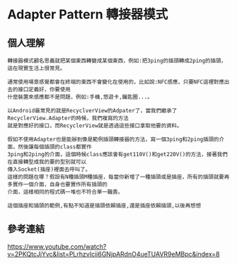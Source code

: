 # Adapter Pattern 轉接器模式 #
個人理解 
----------------
    轉接器模式顧名思義就把某個東西轉變成某個東西，例如:把3ping的插頭轉成2ping的插頭，這在現實生活上很常見。
    
    通常使用場景感覺都會在終端的東西不會變化在使用的，比如說:NFC感應，只要NFC這裡對應出去的接口定義好，你要使用
    什麼裝置來感應都不是問題，例如:手機,悠遊卡,鑰匙圈...。
    
    以Android最常見的就是RecyclverView的Adpater了，當我們繼承了RecyclerView.Adapter的時候，我們複寫的方法
    就是對應好的接口，而RecyclerView就是透過這些接口拿取他要的資料。
    
    假如不使用Adapter也是能辦到像是範例插頭轉接器的方法，寫一個3ping和2ping插頭的介面，然後讓每個插頭的class都實作
    3ping和2ping的介面，這個時候class應該會有get110V()和get220V()的方法，接著我們在直接轉型成我的要的型別就可以
    傳入Socket(插座)裡面去呼叫了。
    這樣的問題在哪？假設有N種插頭M種插座，每當你新增了一種插頭或是插座，所有的插頭就要再多實作一個介面，自身也要實作所有插頭的
    介面，這樣相同的程式碼一堆也不符合單一職責。

    這個插座和插頭的範例,有點不知道是插頭依賴插座,還是插座依賴插頭,以後再想想
參考連結
---------------
<a href="https://www.youtube.com/watch?v=2PKQtcJjYvc&list=PLrhzvIcii6GNjpARdnO4ueTUAVR9eMBpc&index=8">https://www.youtube.com/watch?v=2PKQtcJjYvc&list=PLrhzvIcii6GNjpARdnO4ueTUAVR9eMBpc&index=8
